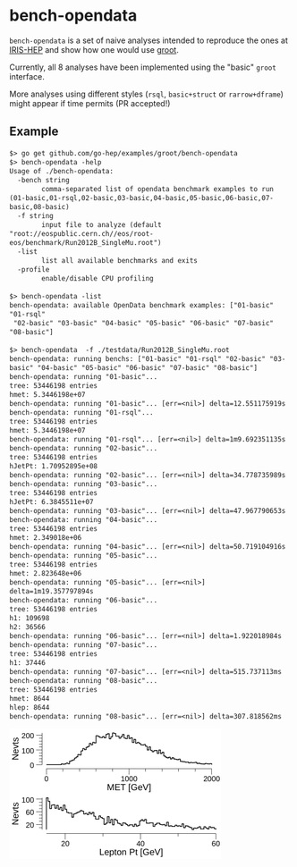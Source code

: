 # bench-opendata

`bench-opendata` is a set of naive analyses intended to reproduce the ones at [IRIS-HEP](https://github.com/iris-hep/adl-benchmarks-index/) and show how one would use [groot](https://go-hep.org/x/hep/groot).

Currently, all 8 analyses have been implemented using the "basic" `groot` interface.

More analyses using different styles (`rsql`, `basic+struct` or `rarrow+dframe`) might appear if time permits (PR accepted!)

## Example

```
$> go get github.com/go-hep/examples/groot/bench-opendata
$> bench-opendata -help
Usage of ./bench-opendata:
  -bench string
    	comma-separated list of opendata benchmark examples to run (01-basic,01-rsql,02-basic,03-basic,04-basic,05-basic,06-basic,07-basic,08-basic)
  -f string
    	input file to analyze (default "root://eospublic.cern.ch//eos/root-eos/benchmark/Run2012B_SingleMu.root")
  -list
    	list all available benchmarks and exits
  -profile
    	enable/disable CPU profiling

$> bench-opendata -list
bench-opendata: available OpenData benchmark examples: ["01-basic" "01-rsql"
 "02-basic" "03-basic" "04-basic" "05-basic" "06-basic" "07-basic" "08-basic"]

$> bench-opendata  -f ./testdata/Run2012B_SingleMu.root
bench-opendata: running benchs: ["01-basic" "01-rsql" "02-basic" "03-basic" "04-basic" "05-basic" "06-basic" "07-basic" "08-basic"]
bench-opendata: running "01-basic"...
tree: 53446198 entries
hmet: 5.3446198e+07
bench-opendata: running "01-basic"... [err=<nil>] delta=12.551175919s
bench-opendata: running "01-rsql"...
tree: 53446198 entries
hmet: 5.3446198e+07
bench-opendata: running "01-rsql"... [err=<nil>] delta=1m9.692351135s
bench-opendata: running "02-basic"...
tree: 53446198 entries
hJetPt: 1.70952895e+08
bench-opendata: running "02-basic"... [err=<nil>] delta=34.778735989s
bench-opendata: running "03-basic"...
tree: 53446198 entries
hJetPt: 6.3845511e+07
bench-opendata: running "03-basic"... [err=<nil>] delta=47.967790653s
bench-opendata: running "04-basic"...
tree: 53446198 entries
hmet: 2.349018e+06
bench-opendata: running "04-basic"... [err=<nil>] delta=50.719104916s
bench-opendata: running "05-basic"...
tree: 53446198 entries
hmet: 2.823648e+06
bench-opendata: running "05-basic"... [err=<nil>] delta=1m19.357797894s
bench-opendata: running "06-basic"...
tree: 53446198 entries
h1: 109698
h2: 36566
bench-opendata: running "06-basic"... [err=<nil>] delta=1.922018984s
bench-opendata: running "07-basic"...
tree: 53446198 entries
h1: 37446
bench-opendata: running "07-basic"... [err=<nil>] delta=515.737113ms
bench-opendata: running "08-basic"...
tree: 53446198 entries
hmet: 8644
hlep: 8644
bench-opendata: running "08-basic"... [err=<nil>] delta=307.818562ms
```

![basic-08](https://github.com/go-hep/examples/raw/master/groot/bench-opendata/imgs/08-basic.png)
